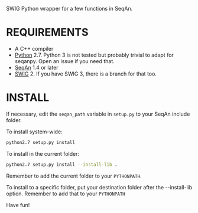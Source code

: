 SWIG Python wrapper for a few functions in SeqAn.

REQUIREMENTS
============
 - A C++ compiler
 - [Python](https://www.python.org/) 2.7. Python 3 is not tested but probably trivial to adapt for seqanpy. Open an issue if you need that.
 - [SeqAn](http://www.seqan.de/) 1.4 or later
 - [SWIG](http://www.swig.org/) 2. If you have SWIG 3, there is a branch for that too.

INSTALL
=======
If necessary, edit the `seqan_path` variable in `setup.py` to your SeqAn include folder.

To install system-wide:

```sh
python2.7 setup.py install
```

To install in the current folder:

```sh
python2.7 setup.py install --install-lib .
```

Remember to add the current folder to your `PYTHONPATH`.

To install to a specific folder, put your destination folder
after the --install-lib option. Remember to add that to your
`PYTHONPATH`

Have fun!
